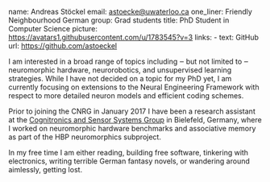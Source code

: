 name: Andreas Stöckel
email: astoecke@uwaterloo.ca
one_liner: Friendly Neighbourhood German
group: Grad students
title: PhD Student in Computer Science
picture: https://avatars1.githubusercontent.com/u/1783545?v=3
links: 
    - text: GitHub
      url: https://github.com/astoeckel

I am interested in a broad range of topics including ‒ but not limited to ‒ neuromorphic
hardware, neurorobotics, and unsupervised learning strategies. While I have not decided
on a topic for my PhD yet, I am currently focusing on extensions to the Neural Engineering
Framework with respect to more detailed neuron models and efficient coding schemes.

Prior to joining the CNRG in January 2017 I have been a research assistant at the
[Cognitronics and Sensor Systems Group](http://www.ks.cit-ec.uni-bielefeld.de/) in Bielefeld,
Germany, where I worked on neuromorphic hardware benchmarks and associative memory as part of the
HBP neuromorphics subproject.

In my free time I am either reading, building free software, tinkering with electronics,
writing terrible German fantasy novels, or wandering around aimlessly, getting lost.
